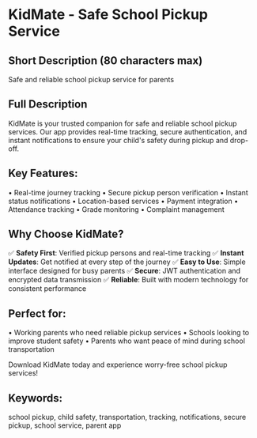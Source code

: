 # KidMate - Safe School Pickup Service

## Short Description (80 characters max)
Safe and reliable school pickup service for parents

## Full Description
KidMate is your trusted companion for safe and reliable school pickup services. Our app provides real-time tracking, secure authentication, and instant notifications to ensure your child's safety during pickup and drop-off.

## Key Features:
• Real-time journey tracking
• Secure pickup person verification
• Instant status notifications
• Location-based services
• Payment integration
• Attendance tracking
• Grade monitoring
• Complaint management

## Why Choose KidMate?
✅ **Safety First**: Verified pickup persons and real-time tracking
✅ **Instant Updates**: Get notified at every step of the journey
✅ **Easy to Use**: Simple interface designed for busy parents
✅ **Secure**: JWT authentication and encrypted data transmission
✅ **Reliable**: Built with modern technology for consistent performance

## Perfect for:
• Working parents who need reliable pickup services
• Schools looking to improve student safety
• Parents who want peace of mind during school transportation

Download KidMate today and experience worry-free school pickup services!

## Keywords:
school pickup, child safety, transportation, tracking, notifications, secure pickup, school service, parent app 